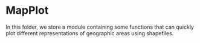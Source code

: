 # MapPlot

In this folder, we store a module containing some functions that can quickly plot different representations of geographic areas using shapefiles.
